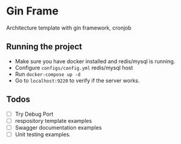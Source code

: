 # Gin Frame

Architecture template with gin framework, cronjob

## Running the project 

- Make sure you have docker installed and redis/mysql is running. 
- Configure `configs/config.yml` redis/mysql host
- Run `docker-compose up -d` 
- Go to `localhost:9220` to verify if the server works. 

## Todos
- [ ] Try Debug Port
- [ ] respository template examples
- [ ] Swagger documentation examples
- [ ] Unit testing examples.
